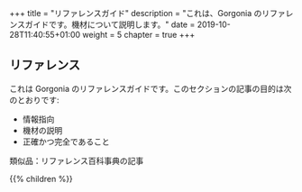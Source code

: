 +++
title = "リファレンスガイド"
description = "これは、Gorgonia のリファレンスガイドです。機材について説明します。"
date = 2019-10-28T11:40:55+01:00
weight = 5
chapter = true
+++

## リファレンス

これは Gorgonia のリファレンスガイドです。このセクションの記事の目的は次のとおりです:

* 情報指向
* 機材の説明
* 正確かつ完全であること

類似品：リファレンス百科事典の記事

{{% children %}}
